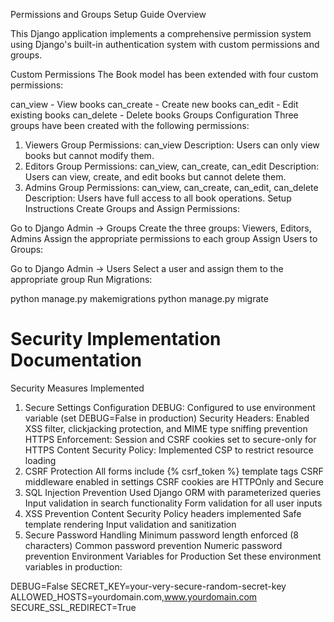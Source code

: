 Permissions and Groups Setup Guide Overview


This Django application implements a comprehensive permission system using Django's built-in authentication system with custom permissions and groups.

Custom Permissions
The Book model has been extended with four custom permissions:

can_view - View books
can_create - Create new books
can_edit - Edit existing books
can_delete - Delete books
Groups Configuration
Three groups have been created with the following permissions:

1. Viewers Group
Permissions: can_view
Description: Users can only view books but cannot modify them.
2. Editors Group
Permissions: can_view, can_create, can_edit
Description: Users can view, create, and edit books but cannot delete them.
3. Admins Group
Permissions: can_view, can_create, can_edit, can_delete
Description: Users have full access to all book operations.
Setup Instructions
Create Groups and Assign Permissions:

Go to Django Admin → Groups
Create the three groups: Viewers, Editors, Admins
Assign the appropriate permissions to each group
Assign Users to Groups:

Go to Django Admin → Users
Select a user and assign them to the appropriate group
Run Migrations:

python manage.py makemigrations
python manage.py migrate



# Security Implementation Documentation
Security Measures Implemented
1. Secure Settings Configuration
DEBUG: Configured to use environment variable (set DEBUG=False in production)
Security Headers: Enabled XSS filter, clickjacking protection, and MIME type sniffing prevention
HTTPS Enforcement: Session and CSRF cookies set to secure-only for HTTPS
Content Security Policy: Implemented CSP to restrict resource loading
2. CSRF Protection
All forms include {% csrf_token %} template tags
CSRF middleware enabled in settings
CSRF cookies are HTTPOnly and Secure
3. SQL Injection Prevention
Used Django ORM with parameterized queries
Input validation in search functionality
Form validation for all user inputs
4. XSS Prevention
Content Security Policy headers implemented
Safe template rendering
Input validation and sanitization
5. Secure Password Handling
Minimum password length enforced (8 characters)
Common password prevention
Numeric password prevention
Environment Variables for Production
Set these environment variables in production:

DEBUG=False
SECRET_KEY=your-very-secure-random-secret-key
ALLOWED_HOSTS=yourdomain.com,www.yourdomain.com
SECURE_SSL_REDIRECT=True
